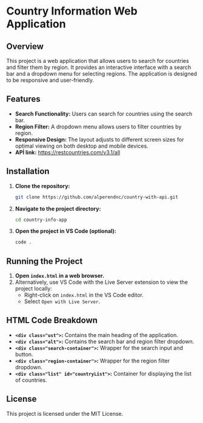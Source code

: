 # Country Information Web Application

## Overview

This project is a web application that allows users to search for countries and filter them by region. It provides an interactive interface with a search bar and a dropdown menu for selecting regions. The application is designed to be responsive and user-friendly.

## Features

- **Search Functionality:** Users can search for countries using the search bar.
- **Region Filter:** A dropdown menu allows users to filter countries by region.
- **Responsive Design:** The layout adjusts to different screen sizes for optimal viewing on both desktop and mobile devices.
- **APİ link:** https://restcountries.com/v3.1/all 
## Installation

1. **Clone the repository:**
    ```bash
    git clone https://github.com/alperendnc/country-with-api.git
    ```
2. **Navigate to the project directory:**
    ```bash
    cd country-info-app
    ```
3. **Open the project in VS Code (optional):**
    ```bash
    code .
    ```

## Running the Project

1. **Open `index.html` in a web browser.**
2. Alternatively, use VS Code with the Live Server extension to view the project locally:
    - Right-click on `index.html` in the VS Code editor.
    - Select `Open with Live Server`.



## HTML Code Breakdown

  - **`<div class="ust">`:** Contains the main heading of the application.
  - **`<div class="alt">`:** Contains the search bar and region filter dropdown.
  - **`<div class="search-container">`:** Wrapper for the search input and button.
  - **`<div class="region-container">`:** Wrapper for the region filter dropdown.
  - **`<div class="list" id="countryList">`:** Container for displaying the list of countries.

## License

This project is licensed under the MIT License.
